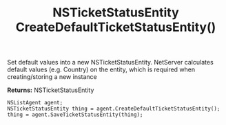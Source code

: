 ﻿---
uid: crmscript_ref_NSListAgent_CreateDefaultTicketStatusEntity
title: NSTicketStatusEntity CreateDefaultTicketStatusEntity()
intellisense: NSListAgent.CreateDefaultTicketStatusEntity
keywords: NSListAgent, CreateDefaultTicketStatusEntity
so.topic: reference
---
	  
Set default values into a new NSTicketStatusEntity.
NetServer calculates default values (e.g. Country) on the entity, which is required when creating/storing a new instance
	  
**Returns:** NSTicketStatusEntity

```crmscript
NSListAgent agent;
NSTicketStatusEntity thing = agent.CreateDefaultTicketStatusEntity();
thing = agent.SaveTicketStatusEntity(thing);
```

